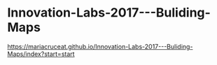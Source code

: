 # Innovation-Labs-2017---Buliding-Maps

https://mariacruceat.github.io/Innovation-Labs-2017---Buliding-Maps/index?start=start